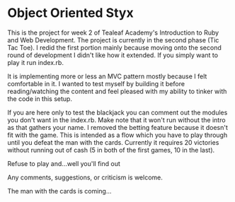 Object Oriented Styx
====================

This is the project for week 2 of Tealeaf Academy's Introduction to Ruby and Web Development.
The project is currently in the second phase (Tic Tac Toe). I redid the first portion mainly because moving onto the second round of development I didn't like how it extended. If you simply want to play it run index.rb.

It is implementing more or less an MVC pattern mostly because I felt comfortable in it. I wanted to test myself by building it before reading/watching the content and feel pleased with my ability to tinker with the code in this setup.

If you are here only to test the blackjack you can comment out the modules you don't want in the index.rb. Make note that it won't run without the intro as that gathers your name. I removed the betting feature because it doesn't fit with the game. This is intended as a flow which you have to play through until you defeat the man with the cards. Currently it requires 20 victories without running out of cash (5 in both of the first games, 10 in the last).

Refuse to play and...well you'll find out

Any comments, suggestions, or criticism is welcome.


The man with the cards is coming...
